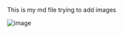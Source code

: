 This is my md file 
trying to add images 

![image](https://github.com/user-attachments/assets/83096bf1-4bf5-47fd-8956-b9d67ed266e1)
